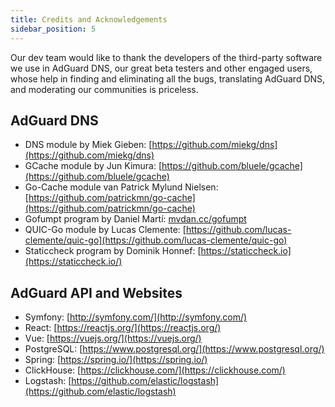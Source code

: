```yaml
---
title: Credits and Acknowledgements
sidebar_position: 5
---
```


Our dev team would like to thank the developers of the third-party software we use in AdGuard DNS, our great beta testers and other engaged users, whose help in finding and eliminating all the bugs, translating AdGuard DNS, and moderating our communities is priceless.

## AdGuard DNS

* DNS module by Miek Gieben: [https://github.com/miekg/dns](https://github.com/miekg/dns)
* GCache module by Jun Kimura: [https://github.com/bluele/gcache](https://github.com/bluele/gcache)
* Go-Cache module van Patrick Mylund Nielsen: [https://github.com/patrickmn/go-cache](https://github.com/patrickmn/go-cache)
* Gofumpt program by Daniel Martí: [mvdan.cc/gofumpt](https://github.com/mvdan/gofumpt)
* QUIC-Go module by Lucas Clemente: [https://github.com/lucas-clemente/quic-go](https://github.com/lucas-clemente/quic-go)
* Staticcheck program by Dominik Honnef: [https://staticcheck.io](https://staticcheck.io/)

## AdGuard API and Websites

* Symfony: [http://symfony.com/](http://symfony.com/)
* React: [https://reactjs.org/](https://reactjs.org/)
* Vue: [https://vuejs.org/](https://vuejs.org/)
* PostgreSQL: [https://www.postgresql.org/](https://www.postgresql.org/)
* Spring: [https://spring.io/](https://spring.io/)
* ClickHouse: [https://clickhouse.com/](https://clickhouse.com/)
* Logstash: [https://github.com/elastic/logstash](https://github.com/elastic/logstash)
